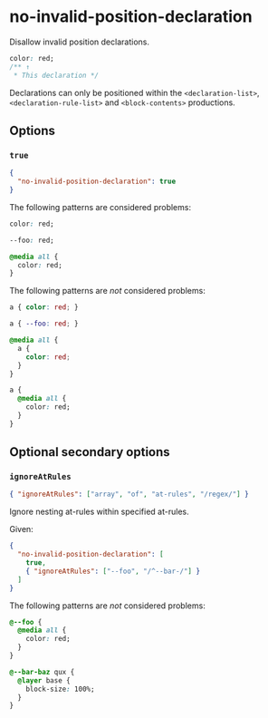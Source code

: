 # no-invalid-position-declaration

Disallow invalid position declarations.

<!-- prettier-ignore -->
```css
color: red;
/** ↑
 * This declaration */
```

Declarations can only be positioned within the `<declaration-list>`, `<declaration-rule-list>` and `<block-contents>` productions.

## Options

### `true`

```json
{
  "no-invalid-position-declaration": true
}
```

The following patterns are considered problems:

<!-- prettier-ignore -->
```css
color: red;
```

<!-- prettier-ignore -->
```css
--foo: red;
```

<!-- prettier-ignore -->
```css
@media all {
  color: red;
}
```

The following patterns are _not_ considered problems:

<!-- prettier-ignore -->
```css
a { color: red; }
```

<!-- prettier-ignore -->
```css
a { --foo: red; }
```

<!-- prettier-ignore -->
```css
@media all {
  a {
    color: red;
  }
}
```

<!-- prettier-ignore -->
```css
a {
  @media all {
    color: red;
  }
}
```

## Optional secondary options

### `ignoreAtRules`

```json
{ "ignoreAtRules": ["array", "of", "at-rules", "/regex/"] }
```

Ignore nesting at-rules within specified at-rules.

Given:

```json
{
  "no-invalid-position-declaration": [
    true,
    { "ignoreAtRules": ["--foo", "/^--bar-/"] }
  ]
}
```

The following patterns are _not_ considered problems:

<!-- prettier-ignore -->
```css
@--foo {
  @media all {
    color: red;
  }
}
```

<!-- prettier-ignore -->
```css
@--bar-baz qux {
  @layer base {
    block-size: 100%;
  }
}
```
